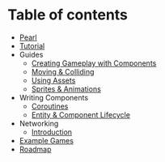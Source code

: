 # Table of contents

* [Pearl](index.md)
* [Tutorial](tutorial.md)
* Guides
  * [Creating Gameplay with Components](guides/creating-gameplay-with-components.md)
  * [Moving & Colliding](guides/moving-and-colliding.md)
  * [Using Assets](guides/using-assets.md)
  * [Sprites & Animations](guides/sprites-and-animations.md)
* Writing Components
  * [Coroutines](writing-components/coroutines.md)
  * [Entity & Component Lifecycle](writing-components/entity-and-component-lifecycle.md)
* Networking
  * [Introduction](networking/introduction.md)
* [Example Games](examples.md)
* [Roadmap](roadmap.md)

